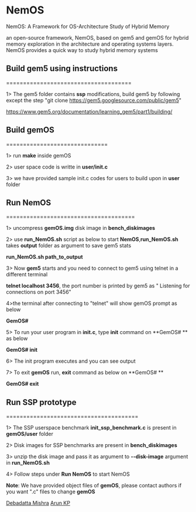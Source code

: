 # NemOS
NemOS: A Framework for OS-Architecture Study of Hybrid Memory

an open-source framework, NemOS, based on gem5 and gemOS for hybrid memory exploration in the architecture and operating systems layers. NemOS provides a quick way to study hybrid memory systems 

## Build gem5 using instructions 
=====================================

1> The gem5 folder contains **ssp** modifications, build gem5 by following except the step "git clone https://gem5.googlesource.com/public/gem5"

https://www.gem5.org/documentation/learning_gem5/part1/building/

## Build gemOS 
==============================

1> run **make** inside gemOS

2> user space code is writte in **user/init.c**

3> we have provided sample init.c codes for users to build upon in **user** folder

## Run NemOS
======================================

1> uncompress **gemOS.img** disk image in **bench_diskimages**

2> use **run_NemOS.sh** script as below to start **NemOS**,**run_NemOS.sh** takes **output** folder as argument to save gem5 stats 

**run_NemOS.sh path_to_output**

3> Now **gem5** starts and you need to connect to gem5 using telnet in a different terminal

**telnet localhost 3456**, the port number is printed by gem5 as " Listening for connections on port 3456"

4>the terminal after connecting to "telnet" will show gemOS prompt as below

**GemOS#**

5> To run your user program in **init.c**, type **init** command on **GemOS# ** as below

**GemOS# init**

6> The init program executes and you can see output

7> To exit **gemOS** run, **exit** command as below on **GemOS# **

**GemOS# exit**

## Run SSP prototype
=======================================

1> The SSP userspace benchmark **init_ssp_benchmark.c**  is present in **gemOS/user** folder

2> Disk images for SSP benchmarks are present in **bench_diskimages**

3> unzip the disk image and pass it as argument to **--disk-image** argument in **run_NemOS.sh**

4> Follow steps under **Run NemOS** to start NemOS

**Note**: We have provided object files of **gemOS**, please contact authors if you want ".c" files to change **gemOS**

[Debadatta Mishra](https://www.cse.iitk.ac.in/users/deba/)
[Arun KP](https://www.cse.iitk.ac.in/users/kparun/)

